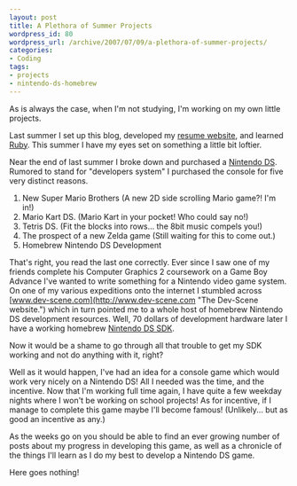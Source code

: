 ```yaml
--- 
layout: post
title: A Plethora of Summer Projects
wordpress_id: 80
wordpress_url: /archive/2007/07/09/a-plethora-of-summer-projects/
categories: 
- Coding
tags: 
- projects
- nintendo-ds-homebrew
---
```


As is always the case, when I'm not studying, I'm working on my own little projects. 

Last summer I set up this blog, developed my [resume website](http://www.josephbauser.net "My resume website!"), and learned [Ruby](http://www.ruby-lang.org "The Ruby programming language."). This summer I have my eyes set on something a little bit loftier. 

Near the end of last summer I broke down and purchased a [Nintendo DS](http://en.wikipedia.org/wiki/Nintendo_DS "Nintendo DS wikipedia entry."). Rumored to stand for "developers system" I purchased the console for five very distinct reasons.

1. New Super Mario Brothers (A new 2D side scrolling Mario game?! I'm in!)
2. Mario Kart DS. (Mario Kart in your pocket! Who could say no!)
3. Tetris DS. (Fit the blocks into rows... the 8bit music compels you!)
4. The prospect of a new Zelda game (Still waiting for this to come out.)
5. Homebrew Nintendo DS Development

That's right, you read the last one correctly. Ever since I saw one of my friends complete his Computer Graphics 2 coursework on a Game Boy Advance I've wanted to write something for a Nintendo video game system. On one of my various expeditions onto the internet I stumbled across [www.dev-scene.com](http://www.dev-scene.com "The Dev-Scene website.") which in turn pointed me to a whole host of homebrew Nintendo DS development resources. Well, 70 dollars of development hardware later I have a working homebrew [Nintendo DS SDK](http://www.devkitpro.org/ "devKit Pro: A series of development toolchains and libraries for homebrew development."). 

Now it would be a shame to go through all that trouble to get my SDK working and not do anything with it, right?

Well as it would happen, I've had an idea for a console game which would work very nicely on a Nintendo DS! All I needed was the time, and the incentive. Now that I'm working full time again, I have quite a few weekday nights where I won't be working on school projects! As for incentive, if I manage to complete this game maybe I'll become famous! (Unlikely... but as good an incentive as any.)

As the weeks go on you should be able to find an ever growing number of posts about my progress in developing this game, as well as a chronicle of the things I'll learn as I do my best to develop a Nintendo DS game. 

Here goes nothing!

